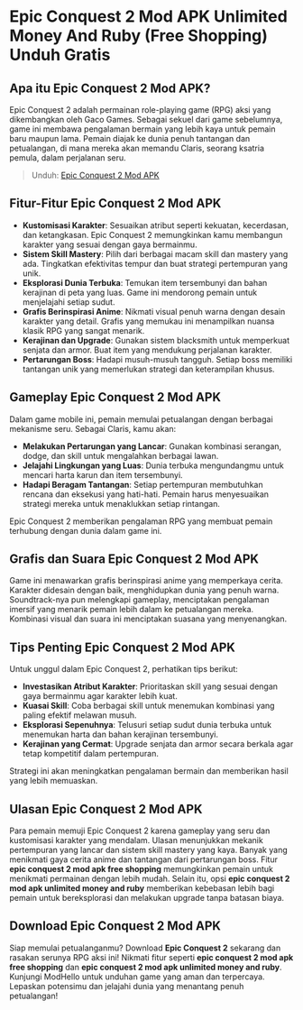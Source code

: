 # Epic Conquest 2 Mod APK Unlimited Money And Ruby (Free Shopping) Unduh Gratis

## Apa itu Epic Conquest 2 Mod APK?

Epic Conquest 2 adalah permainan role-playing game (RPG) aksi yang dikembangkan oleh Gaco Games. Sebagai sekuel dari game sebelumnya, game ini membawa pengalaman bermain yang lebih kaya untuk pemain baru maupun lama. Pemain diajak ke dunia penuh tantangan dan petualangan, di mana mereka akan memandu Claris, seorang ksatria pemula, dalam perjalanan seru.

>Unduh: [Epic Conquest 2 Mod APK](https://dub.sh/download-apk-file)

## Fitur-Fitur Epic Conquest 2 Mod APK

- **Kustomisasi Karakter**: Sesuaikan atribut seperti kekuatan, kecerdasan, dan ketangkasan. Epic Conquest 2 memungkinkan kamu membangun karakter yang sesuai dengan gaya bermainmu.
- **Sistem Skill Mastery**: Pilih dari berbagai macam skill dan mastery yang ada. Tingkatkan efektivitas tempur dan buat strategi pertempuran yang unik.
- **Eksplorasi Dunia Terbuka**: Temukan item tersembunyi dan bahan kerajinan di peta yang luas. Game ini mendorong pemain untuk menjelajahi setiap sudut.
- **Grafis Berinspirasi Anime**: Nikmati visual penuh warna dengan desain karakter yang detail. Grafis yang memukau ini menampilkan nuansa klasik RPG yang sangat menarik.
- **Kerajinan dan Upgrade**: Gunakan sistem blacksmith untuk memperkuat senjata dan armor. Buat item yang mendukung perjalanan karakter.
- **Pertarungan Boss**: Hadapi musuh-musuh tangguh. Setiap boss memiliki tantangan unik yang memerlukan strategi dan keterampilan khusus.

## Gameplay Epic Conquest 2 Mod APK

Dalam game mobile ini, pemain memulai petualangan dengan berbagai mekanisme seru. Sebagai Claris, kamu akan:

- **Melakukan Pertarungan yang Lancar**: Gunakan kombinasi serangan, dodge, dan skill untuk mengalahkan berbagai lawan.
- **Jelajahi Lingkungan yang Luas**: Dunia terbuka mengundangmu untuk mencari harta karun dan item tersembunyi.
- **Hadapi Beragam Tantangan**: Setiap pertempuran membutuhkan rencana dan eksekusi yang hati-hati. Pemain harus menyesuaikan strategi mereka untuk menaklukkan setiap rintangan.

Epic Conquest 2 memberikan pengalaman RPG yang membuat pemain terhubung dengan dunia dalam game ini.

## Grafis dan Suara Epic Conquest 2 Mod APK

Game ini menawarkan grafis berinspirasi anime yang memperkaya cerita. Karakter didesain dengan baik, menghidupkan dunia yang penuh warna. Soundtrack-nya pun melengkapi gameplay, menciptakan pengalaman imersif yang menarik pemain lebih dalam ke petualangan mereka. Kombinasi visual dan suara ini menciptakan suasana yang menyenangkan.

## Tips Penting Epic Conquest 2 Mod APK

Untuk unggul dalam Epic Conquest 2, perhatikan tips berikut:

- **Investasikan Atribut Karakter**: Prioritaskan skill yang sesuai dengan gaya bermainmu agar karakter lebih kuat.
- **Kuasai Skill**: Coba berbagai skill untuk menemukan kombinasi yang paling efektif melawan musuh.
- **Eksplorasi Sepenuhnya**: Telusuri setiap sudut dunia terbuka untuk menemukan harta dan bahan kerajinan tersembunyi.
- **Kerajinan yang Cermat**: Upgrade senjata dan armor secara berkala agar tetap kompetitif dalam pertempuran.

Strategi ini akan meningkatkan pengalaman bermain dan memberikan hasil yang lebih memuaskan.

## Ulasan Epic Conquest 2 Mod APK

Para pemain memuji Epic Conquest 2 karena gameplay yang seru dan kustomisasi karakter yang mendalam. Ulasan menunjukkan mekanik pertempuran yang lancar dan sistem skill mastery yang kaya. Banyak yang menikmati gaya cerita anime dan tantangan dari pertarungan boss. Fitur **epic conquest 2 mod apk free shopping** memungkinkan pemain untuk menikmati permainan dengan lebih mudah. Selain itu, opsi **epic conquest 2 mod apk unlimited money and ruby** memberikan kebebasan lebih bagi pemain untuk bereksplorasi dan melakukan upgrade tanpa batasan biaya.

## Download Epic Conquest 2 Mod APK

Siap memulai petualanganmu? Download **Epic Conquest 2** sekarang dan rasakan serunya RPG aksi ini! Nikmati fitur seperti **epic conquest 2 mod apk free shopping** dan **epic conquest 2 mod apk unlimited money and ruby**. Kunjungi ModHello untuk unduhan game yang aman dan terpercaya. Lepaskan potensimu dan jelajahi dunia yang menantang penuh petualangan!
